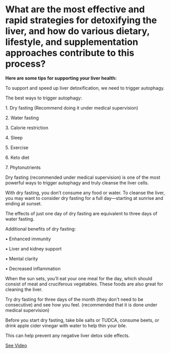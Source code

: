 # What are the most effective and rapid strategies for detoxifying the liver, and how do various dietary, lifestyle, and supplementation approaches contribute to this process?

**Here are some tips for supporting your liver health:**

To support and speed up liver detoxification, we need to trigger autophagy.

The best ways to trigger autophagy:

1\. Dry fasting (Recommend doing it under medical supervision)

2\. Water fasting

3\. Calorie restriction

4\. Sleep

5\. Exercise

6\. Keto diet

7\. Phytonutrients

Dry fasting (recommended under medical supervision) is one of the most powerful ways to trigger autophagy and truly cleanse the liver cells.

With dry fasting, you don’t consume any food or water. To cleanse the liver, you may want to consider dry fasting for a full day—starting at sunrise and ending at sunset.

The effects of just one day of dry fasting are equivalent to three days of water fasting.

Additional benefits of dry fasting:

• Enhanced immunity

• Liver and kidney support

• Mental clarity

• Decreased inflammation

When the sun sets, you’ll eat your one meal for the day, which should consist of meat and cruciferous vegetables. These foods are also great for cleaning the liver.

Try dry fasting for three days of the month (they don't need to be consecutive) and see how you feel. (recommended that it is done under medical supervision)

Before you start dry fasting, take bile salts or TUDCA, consume beets, or drink apple cider vinegar with water to help thin your bile.

This can help prevent any negative liver detox side effects.

 [See Video](https://www.youtube.com/embed/4Wd5a4veej8)